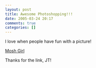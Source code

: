 ```yaml
---
layout: post
title: Awesome Photoshopping!!!
date: 2005-03-24 20:17
comments: true
categories: []
---
```

I love when people have fun with a picture!

<a href="http://www.clubvibes.com/forum/topic.asp?whichpage=1&topic_id=336194">Mosh Girl</a>

Thanks for the link, JT!

